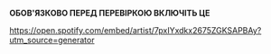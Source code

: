 **ОБОВ'ЯЗКОВО ПЕРЕД ПЕРЕВІРКОЮ ВКЛЮЧІТЬ ЦЕ**

https://open.spotify.com/embed/artist/7pxIYxdkx2675ZGKSAPBAy?utm_source=generator